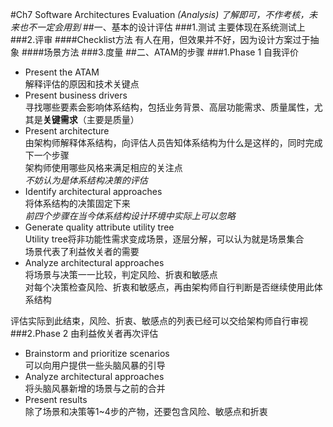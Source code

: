 #Ch7 Software Architectures Evaluation
*(Analysis)*
*了解即可，不作考核，未来也不一定会用到*
##一、基本的设计评估
###1.测试
主要体现在系统测试上
###2.评审
####Checklist方法
有人在用，但效果并不好，因为设计方案过于抽象
####场景方法
###3.度量
##二、ATAM的步骤
###1.Phase 1
自我评价

* Present the ATAM  
解释评估的原因和技术关键点
* Present business drivers  
寻找哪些要素会影响体系结构，包括业务背景、高层功能需求、质量属性，尤其是**关键需求**（主要是质量）
* Present architecture  
由架构师解释体系结构，向评估人员告知体系结构为什么是这样的，同时完成下一个步骤  
架构师使用哪些风格来满足相应的关注点  
*不妨认为是体系结构决策的评估*
* Identify architectural approaches  
将体系结构的决策固定下来  
*前四个步骤在当今体系结构设计环境中实际上可以忽略*
* Generate quality attribute utility tree  
Utility tree将非功能性需求变成场景，逐层分解，可以认为就是场景集合  
场景代表了利益攸关者的需要
* Analyze architectural approaches  
将场景与决策一一比较，判定风险、折衷和敏感点  
对每个决策检查风险、折衷和敏感点，再由架构师自行判断是否继续使用此体系结构  

评估实际到此结束，风险、折衷、敏感点的列表已经可以交给架构师自行审视
###2.Phase 2
由利益攸关者再次评估

* Brainstorm and prioritize scenarios  
可以向用户提供一些头脑风暴的引导
* Analyze architectural approaches  
将头脑风暴新增的场景与之前的合并
* Present results  
除了场景和决策等1~4步的产物，还要包含风险、敏感点和折衷